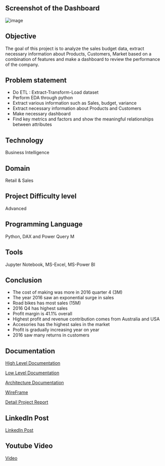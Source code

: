 ## Screenshot of the Dashboard
![image](https://github.com/Budget-Sales-Analysis/Budget_Sales_Analysis_Ineuron/assets/84430963/40c554e8-359d-4ae4-8536-c3c7b698a5b6)

## Objective
The goal of this project is to analyze the sales budget data, extract necessary information about Products, Customers, Market based on a combination of features and make a dashboard to review the performance of the company.

## Problem statement
- Do ETL : Extract-Transform-Load dataset
- Perform EDA through python
- Extract various information such as Sales, budget, variance
- Extract necessary information about Products and Customers
- Make necessary dashboard
- Find key metrics and factors and show the meaningful relationships between attributes

## Technology
Business Intelligence

## Domain
Retail & Sales

## Project Difficulty level
Advanced

## Programming Language
Python, DAX and Power Query M

## Tools
Jupyter Notebook, MS-Excel, MS-Power BI

## Conclusion
- The cost of making was more in 2016 quarter 4 (3M)
- The year 2016 saw an exponential surge in sales
- Road bikes has most sales (15M)
- 2016 Q4 has highest sales
- Profit margin is 41.1% overall
- Highest profit and revenue contribution comes from Australia and USA
- Accesories has the highest sales in the market
- Profit is gradually increasing year on year
- 2016 saw many returns in customers

## Documentation

[High Level Documentation](https://github.com/Budget-Sales-Analysis/Budget_Sales_Analysis_Ineuron/blob/master/Documents/ARCHITECTURE%20DESIGN_INTERN.pdf)

[Low Level Documentation](https://github.com/Budget-Sales-Analysis/Budget_Sales_Analysis_Ineuron/blob/master/Documents/HIGH%20LEVEL%20DESIGN_intern.pdf)

[Architecture Documentation](https://github.com/Budget-Sales-Analysis/Budget_Sales_Analysis_Ineuron/blob/master/Documents/ARCHITECTURE%20DESIGN_INTERN.pdf)

[WireFrame](https://github.com/doke93/Budget-Sales-Data-Analysis-Project-Ineuron/blob/main/Document%20pdf/04%20Wireframe.pdf)

[Detail Project Report](https://github.com/doke93/Budget-Sales-Data-Analysis-Project-Ineuron/blob/main/Document%20pdf/05%20Detailed%20Project%20Report.pdf)

## LinkedIn Post
[LinkedIn Post](https://www.linkedin.com/posts/siddarth-ambannavar_projectbudgetanalysis-powerbi-dataanalytics-activity-7080175700321701888-aPJT/?utm_source=share&utm_medium=member_desktop)

## Youtube Video
[Video](https://lnkd.in/g7tAZEUs)
